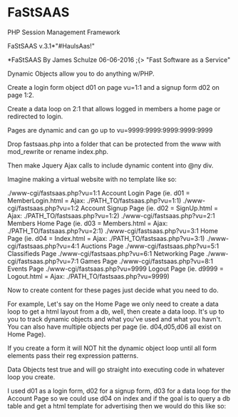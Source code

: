 # FaStSAAS
PHP Session Management Framework

FaStSAAS v.3.1*"#HaulsAas!"

*FaStSAAS By James Schulze 06-06-2016 ;{>
"Fast Software as a Service"

Dynamic Objects allow you to do anything w/PHP.

Create a login form object d01 on page vu=1:1 and a signup form d02 on page 1:2.

Create a data loop on 2:1 that allows logged in members a home page or redirected to login.

Pages are dynamic and can go up to vu=9999:9999:9999:9999:9999

Drop fastsaas.php into a folder that can be protected from the www with mod_rewrite or rename index.php.

Then make Jquery Ajax calls to include dynamic content into @ny div.

Imagine making a virtual website with no template like so:

./www-cgi/fastsaas.php?vu=1:1 Account Login Page (ie. d01 = MemberLogin.html = Ajax: ./PATH_TO/fastsaas.php?vu=1:1)
./www-cgi/fastsaas.php?vu=1:2 Account Signup Page (ie. d02 = SignUp.html = Ajax: ./PATH_TO/fastsaas.php?vu=1:2)
./www-cgi/fastsaas.php?vu=2:1 Members Home Page (ie. d03 =  Members.html = Ajax: ./PATH_TO/fastsaas.php?vu=2:1)
./www-cgi/fastsaas.php?vu=3:1 Home Page (ie. d04 = Index.html = Ajax: ./PATH_TO/fastsaas.php?vu=3:1)
./www-cgi/fastsaas.php?vu=4:1 Auctions Page
./www-cgi/fastsaas.php?vu=5:1 Classifieds Page
./www-cgi/fastsaas.php?vu=6:1 Networking Page
./www-cgi/fastsaas.php?vu=7:1 Games Page
./www-cgi/fastsaas.php?vu=8:1 Events Page
./www-cgi/fastsaas.php?vu=9999 Logout Page (ie. d9999 =  Logout.html = Ajax: ./PATH_TO/fastsaas.php?vu=9999)

Now to create content for these pages just decide what you need to do.

For example,
Let's say on the Home Page we only need to create a data loop to get a html layout from a db, well, then
create a data loop. It's up to you to track dynamic objects and what you've used and what you havn't. You
can also have multiple objects per page (ie. d04,d05,d06 all exist on Home Page).

If you create a form it will NOT hit the dynamic object loop until all form elements pass their reg expression
patterns.

Data Objects test true and will go straight into executing code in whatever loop you create.

I used d01 as a login form, d02 for a signup form, d03 for a data loop for the Account Page so we could
use d04 on index and if the goal is to query a db table and get a html template for advertising then we
would do this like so:

